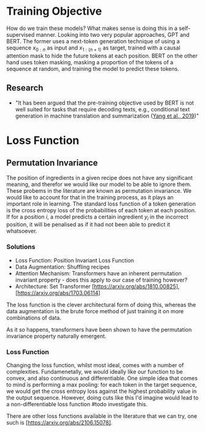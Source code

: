 # Training Objective

How do we train these models? What makes sense is doing this in a self-supervised manner. Looking into two very popular approaches, GPT and BERT. The former uses a next-token generation technique of using a sequence $x_{0:n}$ as input and $x_{1:(n+1)}$ as target, trained with a causal attention mask to hide the future tokens at each position. BERT on the other hand uses token masking, masking a proportion of the tokens of a sequence at random, and training the model to predict these tokens.

## Research

- "It has been argued that the pre-training objective used by BERT is not well suited for tasks that require decoding texts, e.g., conditional text generation in machine translation and summarization ([Yang et al., 2019](https://arxiv.org/abs/1906.08237))"

# Loss Function

## Permutation Invariance 

The position of ingredients in a given recipe does not have any significant meaning, and therefor we would like our model to be able to ignore them. These probems in the literature are known as permutation invariance. We would like to account for that in the training process, as it plays an important role in learning. The standard loss function of a token generation is the cross entropy loss of the probabilities of each token at each position. If for a position $i$, a model predicts a certain ingredient $y_i$ in the incorrect position, it will be penalised as if it had not been able to predict it whatsoever. 

### Solutions

- Loss Function: Position Invariant Loss Function
- Data Augmentation: Shuffling recipes
- Attention Mechanism: Transformers have an inherent permutation invariant property - does this apply to our case of training however?
- Architecture: Set Transformer [https://arxiv.org/abs/1810.00825], [https://arxiv.org/abs/1703.06114]

The loss function is the clever architectural form of doing this, whereas the data augmentation is the brute force method of just training it on more combinations of data.

As it so happens, transformers have been shown to have the permutation invariance property naturally emergent.

### Loss Function

Changing the loss function, whilst most ideal, comes with a number of complexities. Fundamenetally, we would ideally like our function to be convex, and also continuous and differentiable. One simple idea that comes to mind is performing a max pooling: for each token in the target sequence, we would get the cross entropy loss against the highest probability value in the output sequence. However, doing cuts like this I'd imagine would lead to a non-differentiable loss function #todo investigate this.

There are other loss functions available in the literature that we can try, one such is [https://arxiv.org/abs/2106.15078].